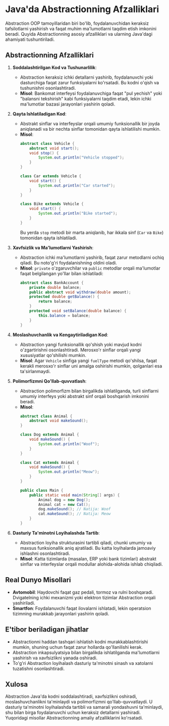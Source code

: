 # Java'da Abstractionning Afzalliklari

Abstraction OOP tamoyillaridan biri bo'lib, foydalanuvchidan keraksiz tafsilotlarni yashirish va faqat muhim ma'lumotlarni taqdim etish imkonini beradi. Quyida Abstractionning asosiy afzalliklari va ularning Java'dagi ahamiyati tushuntiriladi.

## Abstractionning Afzalliklari

1. **Soddalashtirilgan Kod va Tushunarlilik**:
   - Abstraction keraksiz ichki detallarni yashirib, foydalanuvchi yoki dasturchiga faqat zarur funksiyalarni ko'rsatadi. Bu kodni o'qish va tushunishni osonlashtiradi.
   - **Misol**: Bankomat interfeysi foydalanuvchiga faqat "pul yechish" yoki "balansni tekshirish" kabi funksiyalarni taqdim etadi, lekin ichki ma'lumotlar bazasi jarayonlari yashirin qoladi.

2. **Qayta Ishlatiladigan Kod**:
   - Abstrakt sinflar va interfeyslar orqali umumiy funksionallik bir joyda aniqlanadi va bir nechta sinflar tomonidan qayta ishlatilishi mumkin.
   - **Misol**:
     ```java
     abstract class Vehicle {
         abstract void start();
         void stop() {
             System.out.println("Vehicle stopped");
         }
     }

     class Car extends Vehicle {
         void start() {
             System.out.println("Car started");
         }
     }

     class Bike extends Vehicle {
         void start() {
             System.out.println("Bike started");
         }
     }
     ```
     Bu yerda `stop` metodi bir marta aniqlanib, har ikkala sinf (`Car` va `Bike`) tomonidan qayta ishlatiladi.

3. **Xavfsizlik va Ma'lumotlarni Yashirish**:
   - Abstraction ichki ma'lumotlarni yashirib, faqat zarur metodlarni ochiq qiladi. Bu noto'g'ri foydalanishning oldini oladi.
   - **Misol**: `private` o'zgaruvchilar va `public` metodlar orqali ma'lumotlar faqat belgilangan yo'llar bilan ishlatiladi:
     ```java
     abstract class BankAccount {
         private double balance;
         public abstract void withdraw(double amount);
         protected double getBalance() {
             return balance;
         }
         protected void setBalance(double balance) {
             this.balance = balance;
         }
     }
     ```

4. **Moslashuvchanlik va Kengaytiriladigan Kod**:
   - Abstraction yangi funksionallik qo'shish yoki mavjud kodni o'zgartirishni osonlashtiradi. Merosxo'r sinflar orqali yangi xususiyatlar qo'shilishi mumkin.
   - **Misol**: Agar `Vehicle` sinfiga yangi `fuelType` metodi qo'shilsa, faqat kerakli merosxo'r sinflar uni amalga oshirishi mumkin, qolganlari esa ta'sirlanmaydi.

5. **Polimorfizmni Qo'llab-quvvatlash**:
   - Abstraction polimorfizm bilan birgalikda ishlatilganda, turli sinflarni umumiy interfeys yoki abstrakt sinf orqali boshqarish imkonini beradi.
   - **Misol**:
     ```java
     abstract class Animal {
         abstract void makeSound();
     }

     class Dog extends Animal {
         void makeSound() {
             System.out.println("Woof");
         }
     }

     class Cat extends Animal {
         void makeSound() {
             System.out.println("Meow");
         }
     }

     public class Main {
         public static void main(String[] args) {
             Animal dog = new Dog();
             Animal cat = new Cat();
             dog.makeSound(); // Natija: Woof
             cat.makeSound(); // Natija: Meow
         }
     }
     ```

6. **Dasturiy Ta'minotni Loyihalashda Tartib**:
   - Abstraction loyiha strukturasini tartibli qiladi, chunki umumiy va maxsus funksionallik aniq ajratiladi. Bu katta loyihalarda jamoaviy ishlashni osonlashtiradi.
   - **Misol**: Katta tizimlarda (masalan, ERP yoki bank tizimlari) abstrakt sinflar va interfeyslar orqali modullar alohida-alohida ishlab chiqiladi.

## Real Dunyo Misollari
- **Avtomobil**: Haydovchi faqat gaz pedali, tormoz va rulni boshqaradi. Dvigatelning ichki mexanizmi yoki elektron tizimlar Abstraction orqali yashiriladi.
- **Smartfon**: Foydalanuvchi faqat ilovalarni ishlatadi, lekin operatsion tizimning murakkab jarayonlari yashirin qoladi.

## E'tibor beriladigan jihatlar
- Abstractionni haddan tashqari ishlatish kodni murakkablashtirishi mumkin, shuning uchun faqat zarur hollarda qo'llanilishi kerak.
- Abstraction inkapsulyatsiya bilan birgalikda ishlatilganda ma'lumotlarni yashirish va xavfsizlikni yanada oshiradi.
- To'g'ri Abstraction loyihalash dasturiy ta'minotni sinash va xatolarni tuzatishni osonlashtiradi.

## Xulosa
Abstraction Java'da kodni soddalashtiradi, xavfsizlikni oshiradi, moslashuvchanlikni ta'minlaydi va polimorfizmni qo'llab-quvvatlaydi. U dasturiy ta'minotni loyihalashda tartibli va samarali yondashuvni ta'minlaydi, shu bilan birga foydalanuvchi uchun keraksiz detallarni yashiradi. Yuqoridagi misollar Abstractionning amaliy afzalliklarini ko'rsatadi.
